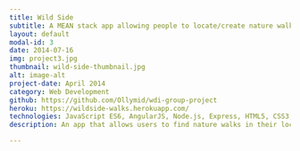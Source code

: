 ```yaml
---
title: Wild Side
subtitle: A MEAN stack app allowing people to locate/create nature walk in their local area
layout: default
modal-id: 3
date: 2014-07-16
img: project3.jpg
thumbnail: wild-side-thumbnail.jpg
alt: image-alt
project-date: April 2014
category: Web Development
github: https://github.com/Ollymid/wdi-group-project
heroku: https://wildside-walks.herokuapp.com/
technologies: JavaScript ES6, AngularJS, Node.js, Express, HTML5, CSS3, SASS Bcrypt, JWT, AWS S3, MongoDB, AJAX, Google Maps API, Mocha.
description: An app that allows users to find nature walks in their local area or create new ones. This app has full RESTful functionality and is authenticated using JWT tokens. We also pulled in forecast data from Darksky’s weather API. My role in this project was to produce custom Angular Directives using the Google Maps API to allow users to plot and edit routes. I was also responsible for user routing in the back end.  

---
```

